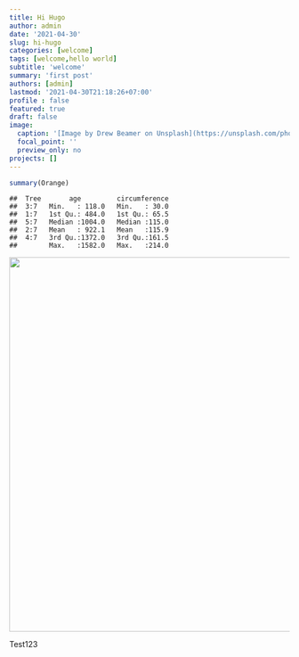 ```yaml
---
title: Hi Hugo
author: admin
date: '2021-04-30'
slug: hi-hugo
categories: [welcome]
tags: [welcome,hello world]
subtitle: 'welcome'
summary: 'first post'
authors: [admin]
lastmod: '2021-04-30T21:18:26+07:00'
profile : false
featured: true
draft: false
image:
  caption: '[Image by Drew Beamer on Unsplash](https://unsplash.com/photos/3SIXZisims4)'
  focal_point: ''
  preview_only: no
projects: []
---
```



```r
summary(Orange)
```

```
##  Tree       age         circumference  
##  3:7   Min.   : 118.0   Min.   : 30.0  
##  1:7   1st Qu.: 484.0   1st Qu.: 65.5  
##  5:7   Median :1004.0   Median :115.0  
##  2:7   Mean   : 922.1   Mean   :115.9  
##  4:7   3rd Qu.:1372.0   3rd Qu.:161.5  
##        Max.   :1582.0   Max.   :214.0
```

<img src="{{< blogdown/postref >}}index_files/figure-html/unnamed-chunk-2-1.png" width="672" />

Test123
